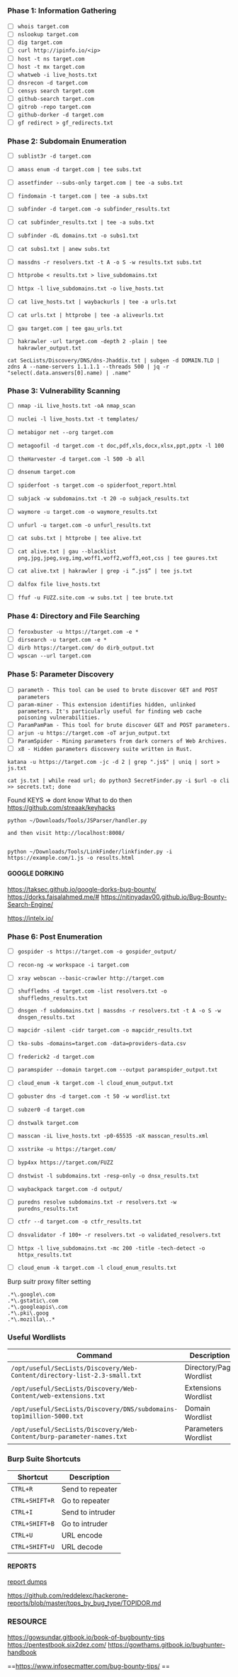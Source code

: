 


### Phase 1: Information Gathering
- [ ] `whois target.com`
- [ ] `nslookup target.com`
- [ ] `dig target.com`
- [ ] `curl http://ipinfo.io/<ip>`
- [ ] `host -t ns target.com`
- [ ] `host -t mx target.com`
- [ ] `whatweb -i live_hosts.txt`
- [ ] `dnsrecon -d target.com`
- [ ] `censys search target.com`
- [ ] `github-search target.com`
- [ ] `gitrob -repo target.com`
- [ ] `github-dorker -d target.com`
- [ ] `gf redirect > gf_redirects.txt`

### Phase 2: Subdomain Enumeration

- [ ] `sublist3r -d target.com`
- [ ] `amass enum -d target.com | tee subs.txt`
- [ ] `assetfinder --subs-only target.com | tee -a subs.txt`
- [ ] `findomain -t target.com | tee -a subs.txt`
- [ ] `subfinder -d target.com -o subfinder_results.txt`
- [ ] `cat subfinder_results.txt | tee -a subs.txt`
- [ ] `subfinder -dL domains.txt -o subs1.txt`
- [ ] `cat subs1.txt | anew subs.txt`

- [ ] `massdns -r resolvers.txt -t A -o S -w results.txt subs.txt`
- [ ] `httprobe < results.txt > live_subdomains.txt`
- [ ] `httpx -l live_subdomains.txt -o live_hosts.txt`

- [ ] `cat live_hosts.txt | waybackurls | tee -a urls.txt`
- [ ] `cat urls.txt | httprobe | tee -a aliveurls.txt`

- [ ] `gau target.com | tee gau_urls.txt`
- [ ] `hakrawler -url target.com -depth 2 -plain | tee hakrawler_output.txt`

```
cat SecLists/Discovery/DNS/dns-Jhaddix.txt | subgen -d DOMAIN.TLD | zdns A --name-servers 1.1.1.1 --threads 500 | jq -r "select(.data.answers[0].name) | .name"
```


### Phase 3: Vulnerability Scanning

  - [ ] `nmap -iL live_hosts.txt -oA nmap_scan`
  - [ ] `nuclei -l live_hosts.txt -t templates/`


  - [ ] `metabigor net --org target.com`
  - [ ] `metagoofil -d target.com -t doc,pdf,xls,docx,xlsx,ppt,pptx -l 100`
  - [ ] `theHarvester -d target.com -l 500 -b all`
  - [ ] `dnsenum target.com`
  - [ ] `spiderfoot -s target.com -o spiderfoot_report.html`


  - [ ] `subjack -w subdomains.txt -t 20 -o subjack_results.txt`


  - [ ] `waymore -u target.com -o waymore_results.txt`
  - [ ] `unfurl -u target.com -o unfurl_results.txt`


  - [ ] `cat subs.txt | httprobe | tee alive.txt`
  - [ ] `cat alive.txt | gau --blacklist png,jpg,jpeg,svg,img,woff1,woff2,woff3,eot,css | tee gaures.txt`
  - [ ] `cat alive.txt | hakrawler | grep -i “.js$” | tee js.txt`
  - [ ] `dalfox file live_hosts.txt`


  - [ ] `ffuf -u FUZZ.site.com -w subs.txt | tee brute.txt`


### Phase 4: Directory and File Searching
- [ ] `feroxbuster -u https://target.com -e *`
- [ ] `dirsearch -u target.com -e *`
- [ ] `dirb https://target.com/ do dirb_output.txt`
- [ ] `wpscan --url target.com`

### Phase 5: Parameter Discovery
- [ ] `parameth - This tool can be used to brute discover GET and POST parameters`
- [ ] `param-miner - This extension identifies hidden, unlinked parameters. It's particularly useful for finding web cache poisoning vulnerabilities.`
- [ ] `ParamPamPam - This tool for brute discover GET and POST parameters.`
- [ ] `arjun -u https://target.com -oT arjun_output.txt`
- [ ] `ParamSpider - Mining parameters from dark corners of Web Archives.`
- [ ] `x8 - Hidden parameters discovery suite written in Rust.`

```finding_js_files
katana -u https://target.com -jc -d 2 | grep ".js$" | uniq | sort > js.txt
```

```extract_scrtkeys_from_js
cat js.txt | while read url; do python3 SecretFinder.py -i $url -o cli >> secrets.txt; done
```

Found KEYS => dont know What to do then https://github.com/streaak/keyhacks



```find_urls_from_js
python ~/Downloads/Tools/JSParser/handler.py

and then visit http://localhost:8008/
```

```Find_Endpoints_from_js

python ~/Downloads/Tools/LinkFinder/linkfinder.py -i https://example.com/1.js -o results.html

```


#### GOOGLE DORKING

https://taksec.github.io/google-dorks-bug-bounty/
https://dorks.faisalahmed.me/#
https://nitinyadav00.github.io/Bug-Bounty-Search-Engine/

https://intelx.io/



### Phase 6: Post Enumeration
- [ ] `gospider -s https://target.com -o gospider_output/`
- [ ] `recon-ng -w workspace -i target.com`
- [ ] `xray webscan --basic-crawler http://target.com`
- [ ] `shuffledns -d target.com -list resolvers.txt -o shuffledns_results.txt`
- [ ] `dnsgen -f subdomains.txt | massdns -r resolvers.txt -t A -o S -w dnsgen_results.txt`
- [ ] `mapcidr -silent -cidr target.com -o mapcidr_results.txt`
- [ ] `tko-subs -domains=target.com -data=providers-data.csv`
- [ ] `frederick2 -d target.com`
- [ ] `paramspider --domain target.com --output paramspider_output.txt`
- [ ] `cloud_enum -k target.com -l cloud_enum_output.txt`
- [ ] `gobuster dns -d target.com -t 50 -w wordlist.txt`
- [ ] `subzer0 -d target.com`
- [ ] `dnstwalk target.com`
- [ ] `masscan -iL live_hosts.txt -p0-65535 -oX masscan_results.xml`
- [ ] `xsstrike -u https://target.com/`
- [ ] `byp4xx https://target.com/FUZZ`
- [ ] `dnstwist -l subdomains.txt -resp-only -o dnsx_results.txt`
- [ ] `waybackpack target.com -d output/`
- [ ] `puredns resolve subdomains.txt -r resolvers.txt -w puredns_results.txt`
- [ ] `ctfr --d target.com -o ctfr_results.txt`
- [ ] `dnsvalidator -f 100+ -r resolvers.txt -o validated_resolvers.txt`
- [ ] `httpx -l live_subdomains.txt -mc 200 -title -tech-detect -o httpx_results.txt`
- [ ] `cloud_enum -k target.com -l cloud_enum_results.txt`




Burp suitr proxy filter setting

```
.*\.google\.com
.*\.gstatic\.com
.*\.googleapis\.com
.*\.pki\.goog
.*\.mozilla\..*
```






### Useful Wordlists

|**Command**|**Description**|
|---|---|
|`/opt/useful/SecLists/Discovery/Web-Content/directory-list-2.3-small.txt`|Directory/Page Wordlist|
|`/opt/useful/SecLists/Discovery/Web-Content/web-extensions.txt`|Extensions Wordlist|
|`/opt/useful/SecLists/Discovery/DNS/subdomains-top1million-5000.txt`|Domain Wordlist|
|`/opt/useful/SecLists/Discovery/Web-Content/burp-parameter-names.txt`|Parameters Wordlist|

### Burp Suite Shortcuts

|**Shortcut**|**Description**|
|---|---|
|`CTRL+R`|Send to repeater|
|`CTRL+SHIFT+R`|Go to repeater|
|`CTRL+I`|Send to intruder|
|`CTRL+SHIFT+B`|Go to intruder|
|`CTRL+U`|URL encode|
|`CTRL+SHIFT+U`|URL decode|


#### REPORTS


[report dumps](https://pentester.land/writeups/?source=post_page-----849db2828c8--------------------------------)

https://github.com/reddelexc/hackerone-reports/blob/master/tops_by_bug_type/TOPIDOR.md




### RESOURCE

https://gowsundar.gitbook.io/book-of-bugbounty-tips
https://pentestbook.six2dez.com/
https://gowthams.gitbook.io/bughunter-handbook


==https://www.infosecmatter.com/bug-bounty-tips/ ==
